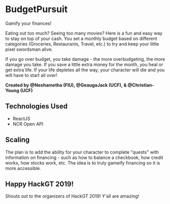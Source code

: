 # BudgetPursuit
Gamify your finances!

Eating out too much? Seeing too many movies? Here is a fun and easy way to stay on top of your cash. You set a monthly budget based on different categories (Groceries, Restaurants, Travel, etc.) to try and keep your little pixel swordsman alive.

If you go over budget, you take damage - the more overbudgeting, the more damage you take. If you save a little extra money for the month, you heal or get extra life. If your life depletes all the way, your character will die and you will have to start all over!

**Created by @Neshametha (FIU), @GeaugaJack (UCF), & @Christian-Young (UCF)**

## Technologies Used
* ReactJS
* NCR Open API

## Scaling
The plan is to add the ability for your character to complete "quests" with information on financing - such as how to balance a checkbook, how credit works, how stocks work, etc. The idea is to truly gameify financing so it is more accessible.

## Happy HackGT 2019!
Shouts out to the organizers of HackGT 2019! Y'all are amazing!